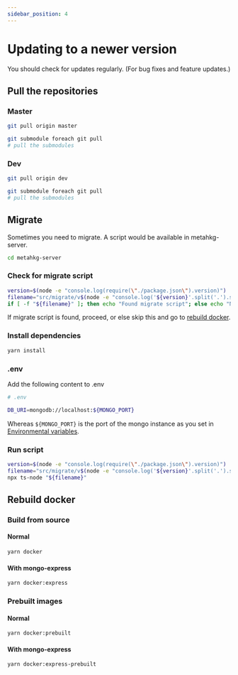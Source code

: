 ```yaml
---
sidebar_position: 4
---
```


# Updating to a newer version

You should check for updates regularly. (For bug fixes and feature updates.)

## Pull the repositories

### Master

```bash
git pull origin master

git submodule foreach git pull
# pull the submodules
```

### Dev

```bash
git pull origin dev

git submodule foreach git pull
# pull the submodules
```

## Migrate

Sometimes you need to migrate. A script would be available in metahkg-server.

```bash
cd metahkg-server
```

### Check for migrate script

```bash
version=$(node -e "console.log(require(\"./package.json\").version)")
filename="src/migrate/v$(node -e "console.log('${version}'.split('.').slice(0,2).join('.'))")/v${version}.ts"
if [ -f "${filename}" ]; then echo "Found migrate script"; else echo "No migrate script found"; fi
```

If migrate script is found, proceed, or else skip this and go to [rebuild docker](#rebuild-docker).

### Install dependencies

```bash
yarn install
```

### .env

Add the following content to .env

```bash
# .env

DB_URI=mongodb://localhost:${MONGO_PORT}
```

Whereas `${MONGO_PORT}` is the port of the mongo instance as you set in [Environmental variables](./setup/env.md).

### Run script

```bash
version=$(node -e "console.log(require(\"./package.json\").version)")
filename="src/migrate/v$(node -e "console.log('${version}'.split('.').slice(0,2).join('.'))")/v${version}.ts"
npx ts-node "${filename}"
```

## Rebuild docker

### Build from source

#### Normal

```bash
yarn docker
```

#### With mongo-express

```bash
yarn docker:express
```

### Prebuilt images

#### Normal

```bash
yarn docker:prebuilt
```

#### With mongo-express

```bash
yarn docker:express-prebuilt
```
